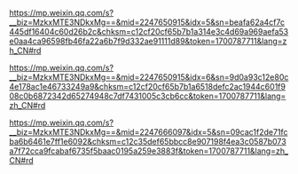 https://mp.weixin.qq.com/s?__biz=MzkxMTE3NDkxMg==&mid=2247650915&idx=5&sn=beafa62a4cf7c445df16404c60d26b2c&chksm=c12cf20cf65b7b1a314e3c4d69a969aefa53e0aa4ca96598fb46fa22a6b7f9d332ae91111d89&token=1700787711&lang=zh_CN#rd

https://mp.weixin.qq.com/s?__biz=MzkxMTE3NDkxMg==&mid=2247650915&idx=6&sn=9d0a93c12e80c4e178ac1e46733249a9&chksm=c12cf20cf65b7b1a6518defc2ac1944c601f908c0b6872342d65274948c7df7431005c3cb6cc&token=1700787711&lang=zh_CN#rd

https://mp.weixin.qq.com/s?__biz=MzkxMTE3NDkxMg==&mid=2247666097&idx=5&sn=09cac1f2de71fcba6b6461e7ff1e6092&chksm=c12c35def65bbcc8e907198f4ea3c0587b073a7f72cca9fcabaf6735f5baac0195a259e3883f&token=1700787711&lang=zh_CN#rd
